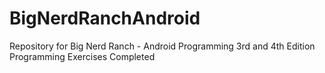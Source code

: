 # BigNerdRanchAndroid
Repository for Big Nerd Ranch - Android Programming 3rd and 4th Edition Programming Exercises Completed
